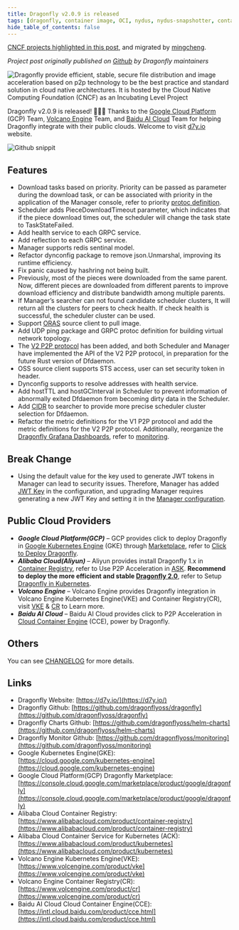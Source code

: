 ```yaml
---
title: Dragonfly v2.0.9 is released
tags: [dragonfly, container image, OCI, nydus, nydus-snapshotter, containerd]
hide_table_of_contents: false
---
```


<!-- Posted on March 20, 2023 -->

[CNCF projects highlighted in this post](https://www.cncf.io/blog/2023/03/20/dragonfly-v2-0-9-is-released/), and migrated by [mingcheng](https://github.com/mingcheng).

 <!-- [![Dragonfly logo](https://landscape.cncf.io/logos/60b07adb6812ca92688c7a1c33b13001022b0dd73cd3b8e64a415e4f003cde16.svg)](https://www.cncf.io/projects/dragonfly "Go to Dragonfly")[![Kubernetes logo](https://landscape.cncf.io/logos/e0303fdc381c96c1b4461ad1a2437c8f050cfb856fcb8710c9104367ca60f316.svg) ](https://www.cncf.io/projects/kubernetes "Go to Kubernetes")[![Volcano logo](https://landscape.cncf.io/logos/45984434efdb609308838359d65422b44b2c60579df44a3f56c642b4161660d1.svg)](https://www.cncf.io/projects/volcano "Go to Volcano") -->

_Project post originally published on [Github](https://github.com/dragonflyoss/dragonfly/releases/tag/v2.0.9) by Dragonfly maintainers_

![Dragonfly provide efficient, stable, secure file distribution and image acceleration based on p2p technology to be the best practice and standard solution in cloud native architectures. It is hosted by the Cloud Native Computing Foundation (CNCF) as an Incubating Level Project](./dragonfly.avif)

Dragonfly v2.0.9 is released! 🎉🎉🎉 Thanks to the [Google Cloud Platform](https://cloud.google.com/) (GCP) Team, [Volcano Engine](https://www.volcengine.com/) Team, and [Baidu AI Cloud](https://intl.cloud.baidu.com/) Team for helping Dragonfly integrate with their public clouds. Welcome to visit [d7y.io](https://d7y.io/) website.

![Github snippit](./github-snippit.avif)

## **Features**

- Download tasks based on priority. Priority can be passed as parameter during the download task, or can be associated with priority in the application of the Manager console, refer to priority [protoc definition](https://github.com/dragonflyoss/api/blob/main/pkg/apis/common/v2/common.proto#L74).
- Scheduler adds PieceDownloadTimeout parameter, which indicates that if the piece download times out, the scheduler will change the task state to TaskStateFailed.
- Add health service to each GRPC service.
- Add reflection to each GRPC service.
- Manager supports redis sentinal model.
- Refactor dynconfig package to remove json.Unmarshal, improving its runtime efficiency.
- Fix panic caused by hashring not being built.
- Previously, most of the pieces were downloaded from the same parent. Now, different pieces are downloaded from different parents to improve download efficiency and distribute bandwidth among multiple parents.
- If Manager’s searcher can not found candidate scheduler clusters, It will return all the clusters for peers to check health. If check health is successful, the scheduler cluster can be used.
- Support [ORAS](https://github.com/oras-project/oras) source client to pull image.
- Add UDP ping package and GRPC protoc definition for building virtual network topology.
- The [V2 P2P protocol](https://github.com/dragonflyoss/api/tree/main/proto) has been added, and both Scheduler and Manager have implemented the API of the V2 P2P protocol, in preparation for the future Rust version of Dfdaemon.
- OSS source client supports STS access, user can set security token in header.
- Dynconfig supports to resolve addresses with health service.
- Add hostTTL and hostGCInterval in Scheduler to prevent information of abnormally exited Dfdaemon from becoming dirty data in the Scheduler.
- Add [CIDR](https://en.wikipedia.org/wiki/Classless_Inter-Domain_Routing) to searcher to provide more precise scheduler cluster selection for Dfdaemon.
- Refactor the metric definitions for the V1 P2P protocol and add the metric definitions for the V2 P2P protocol. Additionally, reorganize the [Dragonfly Grafana Dashboards](https://grafana.com/grafana/dashboards/?search=dragonfly), refer to [monitoring](https://d7y.io/docs/concepts/observability/monitoring).

## **Break Change**

- Using the default value for the key used to generate JWT tokens in Manager can lead to security issues. Therefore, Manager has added [JWT Key](https://github.com/dragonflyoss/dragonfly/pull/2161) in the configuration, and upgrading Manager requires generating a new JWT Key and setting it in the [Manager configuration](https://github.com/dragonflyoss/d7y.io/blob/main/docs/reference/configuration/manager.md?plain=1#L56).

## **Public Cloud Providers**

- **_Google Cloud Platform(GCP)_** – GCP provides click to deploy Dragonfly in [Google Kubernetes Engine](https://cloud.google.com/kubernetes-engine) (GKE) through [Marketplace](https://console.cloud.google.com/marketplace/product/google/dragonfly), refer to [Click to Deploy Dragonfly](https://console.cloud.google.com/marketplace/product/google/dragonfly).
- **_Alibaba Cloud(Aliyun)_** – Aliyun provides install Dragonfly 1.x in [Container Registry](https://console.cloud.google.com/marketplace/product/google/dragonfly), refer to Use P2P Acceleration in [ASK](https://www.alibabacloud.com/help/en/container-registry/latest/use-the-p2p-acceleration-feature-in-ask-and-ack-clusters). **Recommend to deploy the more efficient and stable [Dragonfly 2.0](https://github.com/dragonflyoss/dragonfly)**, refer to Setup [Dragonfly in Kubernetes](/docs/v2.0.9/getting-started/quick-start/kubernetes/).
- **_Volcano Engine_** – Volcano Engine provides Dragonfly integration in Volcano Engine Kubernetes Engine(VKE) and Container Registry(CR), visit [VKE](https://www.volcengine.com/product/vke) & [CR](https://www.volcengine.com/product/cr) to Learn more.
- **_Baidu AI Cloud_** – Baidu AI Cloud provides click to P2P Acceleration in [Cloud Container Engine](https://intl.cloud.baidu.com/product/cce.html) (CCE), power by Dragonfly.

## **Others**

You can see [CHANGELOG](https://github.com/dragonflyoss/dragonfly/blob/main/CHANGELOG.md) for more details.

## **Links**

- Dragonfly Website: [https://d7y.io/](https://d7y.io/)
- Dragonfly Github: [https://github.com/dragonflyoss/dragonfly](https://github.com/dragonflyoss/dragonfly)
- Dragonfly Charts Github: [https://github.com/dragonflyoss/helm-charts](https://github.com/dragonflyoss/helm-charts)
- Dragonfly Monitor Github: [https://github.com/dragonflyoss/monitoring](https://github.com/dragonflyoss/monitoring)
- Google Kubernetes Engine(GKE): [https://cloud.google.com/kubernetes-engine](https://cloud.google.com/kubernetes-engine)
- Google Cloud Platform(GCP) Dragonfly Marketplace: [https://console.cloud.google.com/marketplace/product/google/dragonfly](https://console.cloud.google.com/marketplace/product/google/dragonfly)
- Alibaba Cloud Container Registry: [https://www.alibabacloud.com/product/container-registry](https://www.alibabacloud.com/product/container-registry)
- Alibaba Cloud Container Service for Kubernetes (ACK): [https://www.alibabacloud.com/product/kubernetes](https://www.alibabacloud.com/product/kubernetes)
- Volcano Engine Kubernetes Engine(VKE): [https://www.volcengine.com/product/vke](https://www.volcengine.com/product/vke)
- Volcano Engine Container Registry(CR): [https://www.volcengine.com/product/cr](https://www.volcengine.com/product/cr)
- Baidu AI Cloud Cloud Container Engine(CCE): [https://intl.cloud.baidu.com/product/cce.html](https://intl.cloud.baidu.com/product/cce.html)
